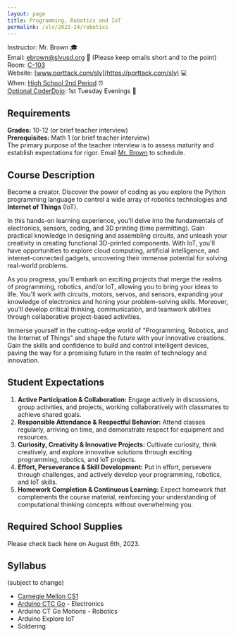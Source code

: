 ```yaml
---
layout: page
title: Programming, Robotics and IoT
permalink: /slv/2023-24/robotics
---
```

Instructor: Mr. Brown 🎓
<br>
Email: [ebrown@slvusd.org](mailto:ebrown@slvusd.org) 📧 (Please keep emails short and to the point)
<br>
Room: [C-103](/docs/assets/images/SLVHSCampusmap.pdf)
<br>
Website: [www.porttack.com/slv](https://porttack.com/slv) 💻
<br>
When: [High School 2nd Period](https://4.files.edl.io/cc47/08/02/23/003111-2f5a833f-44e2-4f38-99ff-07bf15ec51e7.pdf) ⏰
<br>
[Optional CoderDojo](/slv/2023-24/coderdojo): 1st Tuesday Evenings 🌙

## Requirements

**Grades:** 10-12 (or brief teacher interview)
<br>
**Prerequisites:** Math 1 (or brief teacher interview)
<br>
The primary purpose of the teacher interview is to assess maturity and establish expectations for rigor. Email [Mr. Brown](mailto:ebrown@slvusd.org) to schedule.

## Course Description

Become a creator. Discover the power of coding as you explore the Python programming language to control a wide array of robotics technologies and **Internet of Things** (IoT).

In this hands-on learning experience, you'll delve into the fundamentals of electronics, sensors, coding, and 3D printing (time permitting). Gain practical knowledge in designing and assembling circuits, and unleash your creativity in creating functional 3D-printed components. With IoT, you'll have opportunities to explore cloud computing, artificial intelligence, and internet-connected gadgets, uncovering their immense potential for solving real-world problems.

As you progress, you'll embark on exciting projects that merge the realms of programming, robotics, and/or IoT, allowing you to bring your ideas to life. You'll work with circuits, motors, servos, and sensors, expanding your knowledge of electronics and honing your problem-solving skills. Moreover, you'll develop critical thinking, communication, and teamwork abilities through collaborative project-based activities.

Immerse yourself in the cutting-edge world of "Programming, Robotics, and the Internet of Things" and shape the future with your innovative creations. Gain the skills and confidence to build and control intelligent devices, paving the way for a promising future in the realm of technology and innovation.

## Student Expectations

1. **Active Participation & Collaboration:** Engage actively in discussions, group activities, and projects, working collaboratively with classmates to achieve shared goals.
2. **Responsible Attendance & Respectful Behavior:** Attend classes regularly, arriving on time, and demonstrate respect for equipment and resources.
3. **Curiosity, Creativity & Innovative Projects:** Cultivate curiosity, think creatively, and explore innovative solutions through exciting programming, robotics, and IoT projects.
4. **Effort, Perseverance & Skill Development:** Put in effort, persevere through challenges, and actively develop your programming, robotics, and IoT skills.
5. **Homework Completion & Continuous Learning:** Expect homework that complements the course material, reinforcing your understanding of computational thinking concepts without overwhelming you.

## Required School Supplies

Please check back here on August 6th, 2023.

## Syllabus

(subject to change)

* [Carnegie Mellon CS1](https://academy.cs.cmu.edu/course-info)
* [Arduino CTC Go](https://www.arduino.cc/education/ctc-go) - Electronics
* Arduino CT Go Motions - Robotics
* Arduino Explore IoT
* Soldering
